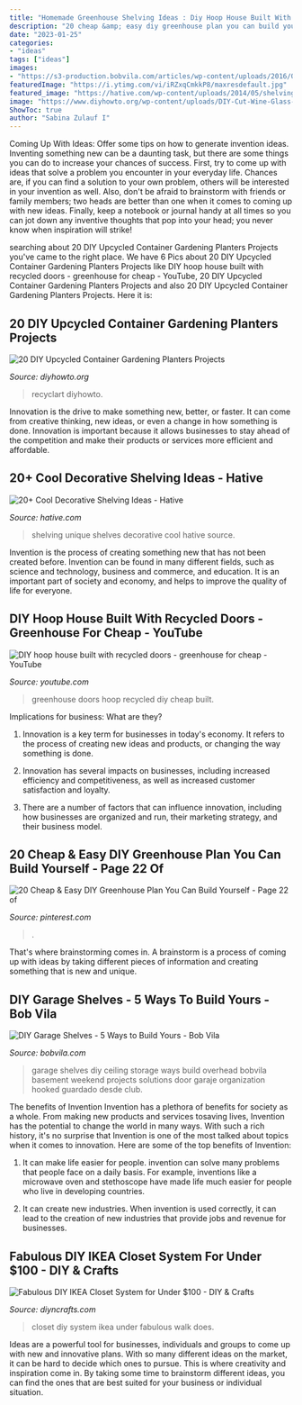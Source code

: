 ```yaml
---
title: "Homemade Greenhouse Shelving Ideas : Diy Hoop House Built With Recycled Doors"
description: "20 cheap &amp; easy diy greenhouse plan you can build yourself"
date: "2023-01-25"
categories:
- "ideas"
tags: ["ideas"]
images:
- "https://s3-production.bobvila.com/articles/wp-content/uploads/2016/03/DIY-Garage-Shelves-Ceiling.jpg"
featuredImage: "https://i.ytimg.com/vi/iRZxqCmkkP8/maxresdefault.jpg"
featured_image: "https://hative.com/wp-content/uploads/2014/05/shelving-ideas/4-unique-shelves-ideas.jpg"
image: "https://www.diyhowto.org/wp-content/uploads/DIY-Cut-Wine-Glass-Planter-Instructions-20-DIY-Upcycled-Container-Gardening-Planters-Projects.jpg"
ShowToc: true
author: "Sabina Zulauf I"
---
```



Coming Up With Ideas: Offer some tips on how to generate invention ideas.
Inventing something new can be a daunting task, but there are some things you can do to increase your chances of success. First, try to come up with ideas that solve a problem you encounter in your everyday life. Chances are, if you can find a solution to your own problem, others will be interested in your invention as well. Also, don't be afraid to brainstorm with friends or family members; two heads are better than one when it comes to coming up with new ideas. Finally, keep a notebook or journal handy at all times so you can jot down any inventive thoughts that pop into your head; you never know when inspiration will strike!

	

		
searching about 20 DIY Upcycled Container Gardening Planters Projects you've came to the right place. We have 6 Pics about 20 DIY Upcycled Container Gardening Planters Projects like DIY hoop house built with recycled doors - greenhouse for cheap - YouTube, 20 DIY Upcycled Container Gardening Planters Projects and also 20 DIY Upcycled Container Gardening Planters Projects. Here it is:
		
    
## 20 DIY Upcycled Container Gardening Planters Projects

<img loading=lazy src="https://www.diyhowto.org/wp-content/uploads/DIY-Cut-Wine-Glass-Planter-Instructions-20-DIY-Upcycled-Container-Gardening-Planters-Projects.jpg" onerror="this.onerror=null;this.src='https://tse4.mm.bing.net/th?id=OIP.KlcmIrVMtoy9J72l28wJjQHaJ8&amp;pid=15.1';" alt="20 DIY Upcycled Container Gardening Planters Projects">

_Source: diyhowto.org_

>recyclart diyhowto. 

	

Innovation is the drive to make something new, better, or faster. It can come from creative thinking, new ideas, or even a change in how something is done. Innovation is important because it allows businesses to stay ahead of the competition and make their products or services more efficient and affordable.

    
## 20+ Cool Decorative Shelving Ideas - Hative

<img loading=lazy src="https://hative.com/wp-content/uploads/2014/05/shelving-ideas/4-unique-shelves-ideas.jpg" onerror="this.onerror=null;this.src='https://tse3.mm.bing.net/th?id=OIP.cr-kSBtxpn0a0KKdZxe5MwHaH5&amp;pid=15.1';" alt="20+ Cool Decorative Shelving Ideas - Hative">

_Source: hative.com_

>shelving unique shelves decorative cool hative source. 

	

Invention is the process of creating something new that has not been created before. Invention can be found in many different fields, such as science and technology, business and commerce, and education. It is an important part of society and economy, and helps to improve the quality of life for everyone.

    
## DIY Hoop House Built With Recycled Doors - Greenhouse For Cheap - YouTube

<img loading=lazy src="https://i.ytimg.com/vi/iRZxqCmkkP8/maxresdefault.jpg" onerror="this.onerror=null;this.src='https://tse3.mm.bing.net/th?id=OIP.O7FYeFpO7lLj-FE5iA-A8wHaEK&amp;pid=15.1';" alt="DIY hoop house built with recycled doors - greenhouse for cheap - YouTube">

_Source: youtube.com_

>greenhouse doors hoop recycled diy cheap built. 

	

Implications for business: What are they?
1. Innovation is a key term for businesses in today's economy. It refers to the process of creating new ideas and products, or changing the way something is done.
2. Innovation has several impacts on businesses, including increased efficiency and competitiveness, as well as increased customer satisfaction and loyalty.

3. There are a number of factors that can influence innovation, including how businesses are organized and run, their marketing strategy, and their business model.

    
## 20 Cheap &amp; Easy DIY Greenhouse Plan You Can Build Yourself - Page 22 Of

<img loading=lazy src="https://i.pinimg.com/736x/a8/34/29/a83429ff319cb99cb9312b09096948c7.jpg" onerror="this.onerror=null;this.src='https://tse4.mm.bing.net/th?id=OIP.a9ADrb4rw97yscSqfzqdgwHaPk&amp;pid=15.1';" alt="20 Cheap &amp; Easy DIY Greenhouse Plan You Can Build Yourself - Page 22 of">

_Source: pinterest.com_

>. 

	

That's where brainstorming comes in. A brainstorm is a process of coming up with ideas by taking different pieces of information and creating something that is new and unique.

    
## DIY Garage Shelves - 5 Ways To Build Yours - Bob Vila

<img loading=lazy src="https://s3-production.bobvila.com/articles/wp-content/uploads/2016/03/DIY-Garage-Shelves-Ceiling.jpg" onerror="this.onerror=null;this.src='https://tse1.mm.bing.net/th?id=OIP.LtgaW3AInNB19BzIWyG8LQHaFI&amp;pid=15.1';" alt="DIY Garage Shelves - 5 Ways to Build Yours - Bob Vila">

_Source: bobvila.com_

>garage shelves diy ceiling storage ways build overhead bobvila basement weekend projects solutions door garaje organization hooked guardado desde club. 

	

The benefits of Invention
Invention has a plethora of benefits for society as a whole. From making new products and services tosaving lives, Invention has the potential to change the world in many ways. With such a rich history, it's no surprise that Invention is one of the most talked about topics when it comes to innovation. Here are some of the top benefits of Invention: 
1. It can make life easier for people. invention can solve many problems that people face on a daily basis. For example, inventions like a microwave oven and stethoscope have made life much easier for people who live in developing countries.

2. It can create new industries. When invention is used correctly, it can lead to the creation of new industries that provide jobs and revenue for businesses.

    
## Fabulous DIY IKEA Closet System For Under $100 - DIY &amp; Crafts

<img loading=lazy src="https://www.diyncrafts.com/wp-content/uploads/2013/05/3.jpg" onerror="this.onerror=null;this.src='https://tse1.mm.bing.net/th?id=OIP.tlaLLVtVo7eHvTti0mn1BQAAAA&amp;pid=15.1';" alt="Fabulous DIY IKEA Closet System for Under $100 - DIY &amp; Crafts">

_Source: diyncrafts.com_

>closet diy system ikea under fabulous walk does. 

	

Ideas are a powerful tool for businesses, individuals and groups to come up with new and innovative plans. With so many different ideas on the market, it can be hard to decide which ones to pursue. This is where creativity and inspiration come in. By taking some time to brainstorm different ideas, you can find the ones that are best suited for your business or individual situation.

